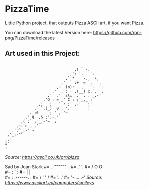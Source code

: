 # PizzaTime
Little Python project, that outputs Pizza ASCII art, if you want Pizza.

You can download the latest Version here: https://github.com/ron-png/PizzaTime/releases

## Art used in this Project:
                                     ._
                                   ,(  `-.
                                 ,': `.   `.
                               ,` *   `-.   \
                             ,'  ` :+  = `.  `.
                           ,~  (o):  .,   `.  `.
                         ,'  ; :   ,(__) x;`.  ;
                       ,'  :'  itz  ;  ; ; _,-'
                     .'O ; = _' C ; ;'_,_ ;
                   ,;  _;   ` : ;'_,-'   i'
                 ,` `;(_)  0 ; ','       :
               .';6     ; ' ,-'~
             ,' Q  ,& ;',-.'
           ,( :` ; _,-'~  ;
         ,~.`c _','
       .';^_,-' ~
     ,'_;-''
    ,,~
    i'
    :
_Source: https://ascii.co.uk/art/pizza_

Sad by Joan Stark
#=         .-""""""-.
#=       .'          '.
#=      /   O      O   \
#=     :           `    :
#=     |                |  
#=     :    .------.    :
#=      \  '        '  /
#=       '.          .'
#=         '-......-'
_Source: https://www.asciiart.eu/computers/smileys_